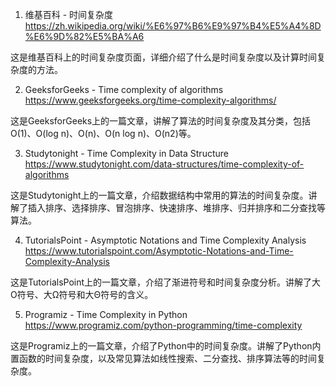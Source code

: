 

1. 维基百科 - 时间复杂度
https://zh.wikipedia.org/wiki/%E6%97%B6%E9%97%B4%E5%A4%8D%E6%9D%82%E5%BA%A6

这是维基百科上的时间复杂度页面，详细介绍了什么是时间复杂度以及计算时间复杂度的方法。

2. GeeksforGeeks - Time complexity of algorithms
https://www.geeksforgeeks.org/time-complexity-algorithms/

这是GeeksforGeeks上的一篇文章，讲解了算法的时间复杂度及其分类，包括O(1)、O(log n)、O(n)、O(n log n)、O(n2)等。

3. Studytonight - Time Complexity in Data Structure
https://www.studytonight.com/data-structures/time-complexity-of-algorithms

这是Studytonight上的一篇文章，介绍数据结构中常用的算法的时间复杂度。讲解了插入排序、选择排序、冒泡排序、快速排序、堆排序、归并排序和二分查找等算法。

4. TutorialsPoint - Asymptotic Notations and Time Complexity Analysis
https://www.tutorialspoint.com/Asymptotic-Notations-and-Time-Complexity-Analysis

这是TutorialsPoint上的一篇文章，介绍了渐进符号和时间复杂度分析。讲解了大O符号、大Ω符号和大Θ符号的含义。

5. Programiz - Time Complexity in Python
https://www.programiz.com/python-programming/time-complexity

这是Programiz上的一篇文章，介绍了Python中的时间复杂度。讲解了Python内置函数的时间复杂度，以及常见算法如线性搜索、二分查找、排序算法等的时间复杂度。